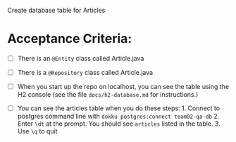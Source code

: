Create database table for Articles


# Acceptance Criteria:

- [ ] There is an `@Entity` class called Article.java
- [ ] There is a `@Repository` class called Article.java
- [ ] When you start up the repo on localhost, you can see the table
      using the H2 console (see the file `docs/h2-database.md` for 
      instructions.)
- [ ] You can see the articles table when you do these steps:
      1. Connect to postgres command line with 
         ```
         dokku postgres:connect team02-qa-db
         ```
      2. Enter `\dt` at the prompt. You should see
         `articles` listed in the table.
      3. Use `\q` to quit


